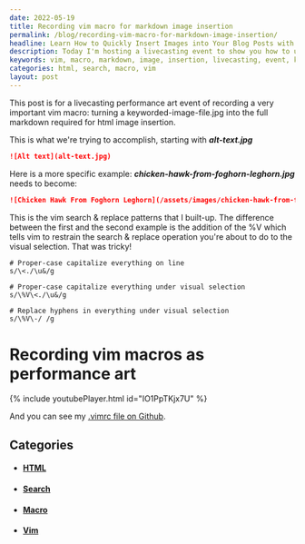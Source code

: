 ```yaml
---
date: 2022-05-19
title: Recording vim macro for markdown image insertion
permalink: /blog/recording-vim-macro-for-markdown-image-insertion/
headline: Learn How to Quickly Insert Images into Your Blog Posts with Vim Macros!
description: Today I'm hosting a livecasting event to show you how to use vim macros to quickly turn keyworded image files into the markdown required for HTML image insertion. I'll be demonstrating how to use search & replace patterns to capitalize and separate words, so you can learn how to quickly add images to your blog posts. Join me to learn this time-saving technique!
keywords: vim, macro, markdown, image, insertion, livecasting, event, keyworded, file, search, replace, patterns, capitalize, separate, words, quickly, add, images, blog, posts, time-saving, technique, html
categories: html, search, macro, vim
layout: post
---
```


This post is for a livecasting performance art event of recording a very
important vim macro: turning a keyworded-image-file.jpg into the full markdown
required for html image insertion.

This is what we're trying to accomplish, starting with ***alt-text.jpg***

```markdown
![Alt text](alt-text.jpg)
```

Here is a more specific example: ***chicken-hawk-from-foghorn-leghorn.jpg*** needs to
become:

```markdown
![Chicken Hawk From Foghorn Leghorn](/assets/images/chicken-hawk-from-foghorn-leghorn.jpg)
```

This is the vim search & replace patterns that I built-up. The difference
between the first and the second example is the addition of the \%V which tells
vim to restrain the search & replace operation you're about to do to the visual
selection. That was tricky!

    # Proper-case capitalize everything on line
    s/\<./\u&/g

    # Proper-case capitalize everything under visual selection
    s/\%V\<./\u&/g

    # Replace hyphens in everything under visual selection
    s/\%V\-/ /g

# Recording vim macros as performance art

{% include youtubePlayer.html id="IO1PpTKjx7U" %}

And you can see my [.vimrc file on Github](https://github.com/miklevin/vim).


## Categories

<ul>
<li><h4><a href='/html/'>HTML</a></h4></li>
<li><h4><a href='/search/'>Search</a></h4></li>
<li><h4><a href='/macro/'>Macro</a></h4></li>
<li><h4><a href='/vim/'>Vim</a></h4></li></ul>